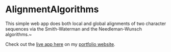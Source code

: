 # AlignmentAlgorithms

This simple web app does both local and global alignments of two character sequences via the Smith-Waterman and the Needleman-Wunsch algorithms.~

Check out the [live app here](https://tylerhill-portfolio.herokuapp.com/alignment-algorithms) on my [portfolio website](https://tylerhill-portfolio.herokuapp.com/).